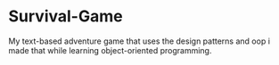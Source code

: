 # Survival-Game
My text-based adventure game that uses the design patterns and oop i made that while learning object-oriented programming. 
